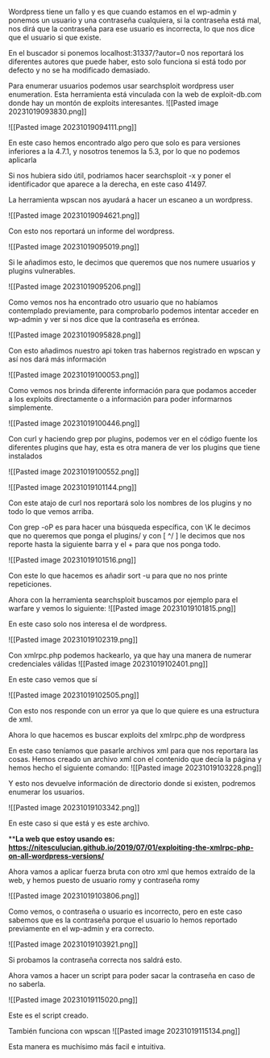 
Wordpress tiene un fallo y es que cuando estamos en el wp-admin y ponemos un usuario y una contraseña cualquiera, si la contraseña está mal, nos dirá que la contraseña para ese usuario es incorrecta, lo que nos dice que el usuario si que existe.

En el buscador si ponemos localhost:31337/?autor=0 nos reportará los diferentes autores que puede haber, esto solo funciona si está todo por defecto y no se ha modificado demasiado.

Para enumerar usuarios podemos usar searchsploit wordpress user enumeration. Esta herramienta está vinculada con la web de exploit-db.com donde hay un montón de exploits interesantes. 
![[Pasted image 20231019093830.png]]

![[Pasted image 20231019094111.png]]


En este caso hemos encontrado algo pero que solo es para versiones inferiores a la 4.7.1, y nosotros tenemos la 5.3, por lo que no podemos aplicarla

Si nos hubiera sido útil, podriamos hacer searchsploit -x y poner el identificador que aparece a la derecha, en este caso 41497.

La herramienta wpscan nos ayudará a hacer un escaneo a un wordpress.

![[Pasted image 20231019094621.png]]

Con esto nos reportará un informe del wordpress.

![[Pasted image 20231019095019.png]]

Si le añadimos esto, le decimos que queremos que nos numere usuarios y plugins vulnerables.

![[Pasted image 20231019095206.png]]

Como vemos nos ha encontrado otro usuario que no habíamos contemplado previamente, para comprobarlo podemos intentar acceder en wp-admin y ver si nos dice que la contraseña es errónea.

![[Pasted image 20231019095828.png]]

Con esto añadimos nuestro api token tras habernos registrado en wpscan y así nos dará más información

![[Pasted image 20231019100053.png]]

Como vemos nos brinda diferente información para que podamos acceder a los exploits directamente o a información para poder informarnos simplemente.

![[Pasted image 20231019100446.png]]

Con curl y haciendo grep por plugins, podemos ver en el código fuente los diferentes plugins que hay, esta es otra manera de ver los plugins que tiene instalados

![[Pasted image 20231019100552.png]]

![[Pasted image 20231019101144.png]]

Con este atajo de curl nos reportará solo los nombres de los plugins y no todo lo que vemos arriba.

Con grep -oP es para hacer una búsqueda específica, con \K le decimos que no queremos que ponga el plugins/  y con [ ^/ ] le decimos que nos reporte hasta la siguiente barra y el + para que nos ponga todo.

![[Pasted image 20231019101516.png]]

Con este lo que hacemos es añadir sort -u para que no nos printe repeticiones.

Ahora con la herramienta searchsploit buscamos por ejemplo para el warfare y vemos lo siguiente:
![[Pasted image 20231019101815.png]]

En este caso solo nos interesa el de wordpress.

![[Pasted image 20231019102319.png]]

Con xmlrpc.php podemos hackearlo, ya que hay una manera de numerar credenciales válidas
![[Pasted image 20231019102401.png]]

En este caso vemos que sí

![[Pasted image 20231019102505.png]]

Con esto nos responde con un error ya que lo que quiere es una estructura de xml.

Ahora lo que hacemos es buscar exploits del xmlrpc.php de wordpress

En este caso teníamos que pasarle archivos xml para que nos reportara las cosas. Hemos creado un archivo xml con el contenido que decía la página y hemos hecho el siguiente comando:
![[Pasted image 20231019103228.png]]

Y esto nos devuelve información de directorio donde si existen, podremos enumerar los usuarios.

![[Pasted image 20231019103342.png]]

En este caso si que está y es este archivo.

****La web que estoy usando es: https://nitesculucian.github.io/2019/07/01/exploiting-the-xmlrpc-php-on-all-wordpress-versions/**

Ahora vamos a aplicar fuerza bruta con otro xml que hemos extraído de la web, y hemos puesto de usuario romy y contraseña romy

![[Pasted image 20231019103806.png]]

Como vemos, o contraseña o usuario es incorrecto, pero en este caso sabemos que es la contraseña porque el usuario lo hemos reportado previamente en el wp-admin y era correcto.

![[Pasted image 20231019103921.png]]

Si probamos la contraseña correcta nos saldrá esto.

Ahora vamos a hacer un script para poder sacar la contraseña en caso de no saberla.

![[Pasted image 20231019115020.png]]

Este es el script creado.

También funciona con wpscan
![[Pasted image 20231019115134.png]]

Esta manera es muchísimo más facil e intuitiva.



